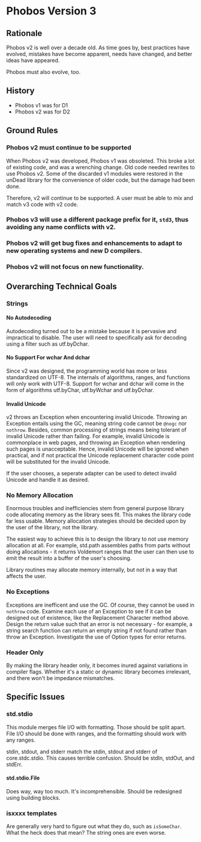 # Phobos Version 3

## Rationale

Phobos v2 is well over a decade old. As time goes by, best practices have evolved, mistakes have become apparent, needs have changed, and better ideas have appeared.

Phobos must also evolve, too.

## History

* Phobos v1 was for D1
* Phobos v2 was for D2

## Ground Rules

### Phobos v2 must continue to be supported

When Phobos v2 was developed, Phobos v1 was obsoleted. This broke a lot of existing code, and was a wrenching change. Old code needed rewrites to use Phobos v2. Some of the discarded v1 modules were restored in the unDead library for the convenience of older code, but the damage had been done.

Therefore, v2 will continue to be supported. A user must be able to mix and match v3 code with v2 code.

### Phobos v3 will use a different package prefix for it, `std3`, thus avoiding any name conflicts with v2.

### Phobos v2 will get bug fixes and enhancements to adapt to new operating systems and new D compilers.

### Phobos v2 will not focus on new functionality.


## Overarching Technical Goals

### Strings

#### No Autodecoding

Autodecoding turned out to be a mistake because it is pervasive and impractical to disable. The user will need to specifically ask for decoding using a filter such as utf.byDchar.

#### No Support For wchar And dchar

Since v2 was designed, the programming world has more or less standardized on UTF-8. The internals of algorithms, ranges, and functions will only work with UTF-8. Support for wchar and dchar will come in the form of algorithms utf.byChar, utf.byWchar and utf.byDchar.

#### Invalid Unicode

v2 throws an Exception when encountering invalid Unicode. Throwing an Exception entails using the GC, meaning string code cannot be `@nogc` nor `nothrow`.
Besides, common processing of strings means being tolerant of invalid Unicode rather than failing. For example, invalid Unicode is commonplace in web pages, and throwing an Exception when rendering such pages is unacceptable.
Hence, invalid Unicode will be ignored when practical, and if not practical the Unicode replacement character code point will be substituted for the invalid Unicode.

If the user chooses, a seperate adapter can be used to detect invalid Unicode and handle it as desired.

### No Memory Allocation

Enormous troubles and inefficiencies stem from general purpose library code allocating memory as the library sees fit. This makes the library code far less usable. Memory allocation strategies should be decided upon by the user of the library, not the library.

The easiest way to achieve this is to design the library to not use memory allocation at all. For example, std.path assembles paths from parts without doing allocations - it returns Voldemort ranges that the user can then use to emit the result into a buffer of the user's choosing.

Library routines may allocate memory internally, but not in a way that affects the user.

### No Exceptions

Exceptions are inefficent and use the GC. Of course, they cannot be used in `nothrow` code. Examine each use of an Exception to see if it can be designed out of existence, like the Replacement Character method above. Design the return value such that an error is not necessary - for example, a string search function can return an empty string if not found rather than throw an Exception.
Investigate the use of Option types for error returns.

### Header Only

By making the library header only, it becomes inured against variations in compiler flags. Whether it's a static or dynamic library becomes irrelevant, and there won't be impedance mismatches.


## Specific Issues

### std.stdio

This module merges file I/O with formatting. Those should be split apart. File I/O should be done with ranges, and the formatting should work with any ranges.

stdin, stdout, and stderr match the stdin, stdout and stderr of core.stdc.stdio.
This causes terrible confusion. Should be stdIn, stdOut, and stdErr.

#### std.stdio.File

Does way, way too much. It's incomprehensible. Should be redesigned using building blocks.

### isxxxx templates

Are generally very hard to figure out what they do, such as `isSomeChar`. What the heck does that mean? The string ones are even worse.
